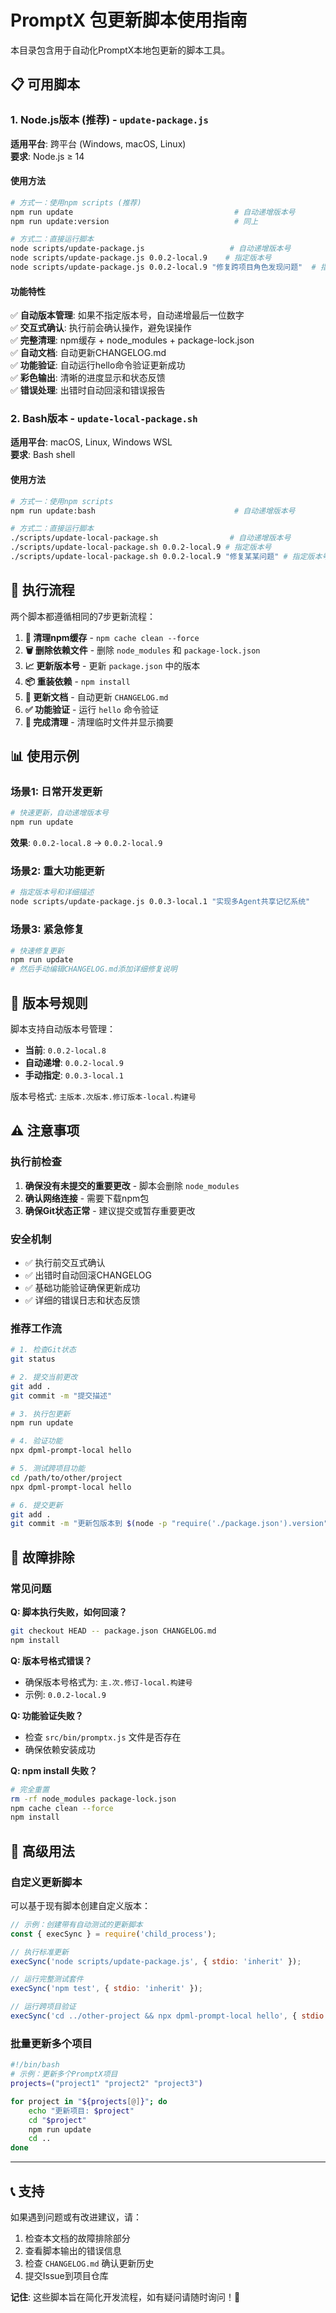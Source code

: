 # PromptX 包更新脚本使用指南

本目录包含用于自动化PromptX本地包更新的脚本工具。

## 📋 可用脚本

### 1. Node.js版本 (推荐) - `update-package.js`

**适用平台**: 跨平台 (Windows, macOS, Linux)  
**要求**: Node.js ≥ 14

#### 使用方法

```bash
# 方式一：使用npm scripts (推荐)
npm run update                                    # 自动递增版本号
npm run update:version                            # 同上

# 方式二：直接运行脚本
node scripts/update-package.js                   # 自动递增版本号
node scripts/update-package.js 0.0.2-local.9    # 指定版本号
node scripts/update-package.js 0.0.2-local.9 "修复跨项目角色发现问题"  # 指定版本号和描述
```

#### 功能特性

✅ **自动版本管理**: 如果不指定版本号，自动递增最后一位数字  
✅ **交互式确认**: 执行前会确认操作，避免误操作  
✅ **完整清理**: npm缓存 + node_modules + package-lock.json  
✅ **自动文档**: 自动更新CHANGELOG.md  
✅ **功能验证**: 自动运行hello命令验证更新成功  
✅ **彩色输出**: 清晰的进度显示和状态反馈  
✅ **错误处理**: 出错时自动回滚和错误报告  

### 2. Bash版本 - `update-local-package.sh`

**适用平台**: macOS, Linux, Windows WSL  
**要求**: Bash shell

#### 使用方法

```bash
# 方式一：使用npm scripts
npm run update:bash                               # 自动递增版本号

# 方式二：直接运行脚本
./scripts/update-local-package.sh                # 自动递增版本号
./scripts/update-local-package.sh 0.0.2-local.9 # 指定版本号
./scripts/update-local-package.sh 0.0.2-local.9 "修复某某问题" # 指定版本号和描述
```

## 🔄 执行流程

两个脚本都遵循相同的7步更新流程：

1. **🧹 清理npm缓存** - `npm cache clean --force`
2. **🗑️ 删除依赖文件** - 删除 `node_modules` 和 `package-lock.json`
3. **📈 更新版本号** - 更新 `package.json` 中的版本
4. **📦 重装依赖** - `npm install`
5. **📝 更新文档** - 自动更新 `CHANGELOG.md`
6. **✅ 功能验证** - 运行 `hello` 命令验证
7. **🎉 完成清理** - 清理临时文件并显示摘要

## 📊 使用示例

### 场景1: 日常开发更新

```bash
# 快速更新，自动递增版本号
npm run update
```

**效果**: `0.0.2-local.8` → `0.0.2-local.9`

### 场景2: 重大功能更新

```bash
# 指定版本号和详细描述
node scripts/update-package.js 0.0.3-local.1 "实现多Agent共享记忆系统"
```

### 场景3: 紧急修复

```bash
# 快速修复更新
npm run update
# 然后手动编辑CHANGELOG.md添加详细修复说明
```

## 🎯 版本号规则

脚本支持自动版本号管理：

- **当前**: `0.0.2-local.8`
- **自动递增**: `0.0.2-local.9`
- **手动指定**: `0.0.3-local.1`

版本号格式: `主版本.次版本.修订版本-local.构建号`

## ⚠️ 注意事项

### 执行前检查

1. **确保没有未提交的重要更改** - 脚本会删除 `node_modules`
2. **确认网络连接** - 需要下载npm包
3. **确保Git状态正常** - 建议提交或暂存重要更改

### 安全机制

- ✅ 执行前交互式确认
- ✅ 出错时自动回滚CHANGELOG
- ✅ 基础功能验证确保更新成功
- ✅ 详细的错误日志和状态反馈

### 推荐工作流

```bash
# 1. 检查Git状态
git status

# 2. 提交当前更改
git add .
git commit -m "提交描述"

# 3. 执行包更新
npm run update

# 4. 验证功能
npx dpml-prompt-local hello

# 5. 测试跨项目功能
cd /path/to/other/project
npx dpml-prompt-local hello

# 6. 提交更新
git add .
git commit -m "更新包版本到 $(node -p "require('./package.json').version")"
```

## 🔧 故障排除

### 常见问题

**Q: 脚本执行失败，如何回滚？**
```bash
git checkout HEAD -- package.json CHANGELOG.md
npm install
```

**Q: 版本号格式错误？**
- 确保版本号格式为: `主.次.修订-local.构建号`
- 示例: `0.0.2-local.9`

**Q: 功能验证失败？**
- 检查 `src/bin/promptx.js` 文件是否存在
- 确保依赖安装成功

**Q: npm install 失败？**
```bash
# 完全重置
rm -rf node_modules package-lock.json
npm cache clean --force
npm install
```

## 🚀 高级用法

### 自定义更新脚本

可以基于现有脚本创建自定义版本：

```javascript
// 示例：创建带有自动测试的更新脚本
const { execSync } = require('child_process');

// 执行标准更新
execSync('node scripts/update-package.js', { stdio: 'inherit' });

// 运行完整测试套件
execSync('npm test', { stdio: 'inherit' });

// 运行跨项目验证
execSync('cd ../other-project && npx dpml-prompt-local hello', { stdio: 'inherit' });
```

### 批量更新多个项目

```bash
#!/bin/bash
# 示例：更新多个PromptX项目
projects=("project1" "project2" "project3")

for project in "${projects[@]}"; do
    echo "更新项目: $project"
    cd "$project"
    npm run update
    cd ..
done
```

---

## 📞 支持

如果遇到问题或有改进建议，请：

1. 检查本文档的故障排除部分
2. 查看脚本输出的错误信息
3. 检查 `CHANGELOG.md` 确认更新历史
4. 提交Issue到项目仓库

**记住**: 这些脚本旨在简化开发流程，如有疑问请随时询问！🎯 